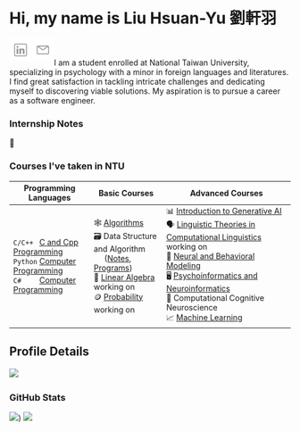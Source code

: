 # Hi, my name is Liu Hsuan-Yu 劉軒羽 
[<img align="left" alt="Hsuan-Yu | LinkedIn" width="40px" src="./linkedin.svg" />][linkedin]
[<img align="left" alt="Hsuan-Yu | Gmail" width="40px" src="./mail.svg" />][Gmail]
<br><br>
I am a student enrolled at National Taiwan University, specializing in psychology with a minor in foreign languages and literatures. I find great satisfaction in tackling intricate challenges and dedicating myself to discovering viable solutions. My aspiration is to pursue a career as a software engineer.

### Internship Notes
🔬 

### Courses I've taken in NTU

| Programming Languages | Basic Courses | Advanced Courses |
|---|---|---|
| `C/C++ ` [C and Cpp Programming](https://github.com/sleeping-psystudent/2022-Spring-C-and-Cpp-Programming)<br>`Python` [Computer Programming ](https://github.com/sleeping-psystudent/2021-Fall-Computer-Programming)<br>`C#    ` [Computer Programming](https://github.com/sleeping-psystudent/2021-Summer-Computer-Programming) | 🕸️ [Algorithms](https://github.com/sleeping-psystudent/2023-Fall-Algorithms)<br>🗃️ Data Structure and Algorithm<br> &nbsp;&nbsp;&nbsp;&nbsp;&nbsp;([Notes](https://agate-chord-9b2.notion.site/Data-Structures-and-Algorithms-a55b3ec726f54d42b32a900326c3d811?pvs=4), [Programs](https://github.com/sleeping-psystudent/2023-Spring-Data-Structure-and-Algorithm))<br>🔢 [Linear Algebra](https://hackmd.io/@895n2PoiTf6zr08FjTMQ_Q/BkEAworu6) working on<br>🪙 [Probability](https://hackmd.io/@895n2PoiTf6zr08FjTMQ_Q/BynjqoXYp) working on | 📊 [Introduction to Generative AI](https://hackmd.io/@895n2PoiTf6zr08FjTMQ_Q/BkeBGYj2p)<br>🗣️ [Linguistic Theories in Computational Linguistics](https://github.com/sleeping-psystudent/2024-Spring-Linguistic-Theories-in-Computational-Linguistics) working on<br>🧠 [Neural and Behavioral Modeling](https://github.com/sleeping-psystudent/2022-Fall-Neural-and-Behavioral-Modeling)<br>🖥️ [Psychoinformatics and Neuroinformatics ](https://github.com/sleeping-psystudent/2021-Fall-Psychoinformatics-and-Neuroinformatics)<br>🤖 Computational Cognitive Neuroscience<br>📈 [Machine Learning](https://github.com/sleeping-psystudent/2021-Spring-Machine-Learning)|

## Profile Details
![](http://github-profile-summary-cards.vercel.app/api/cards/profile-details?username=ryukyucoding&theme=discord_old_blurple)

### GitHub Stats
![](http://github-profile-summary-cards.vercel.app/api/cards/repos-per-language?username=ryukyucoding&theme=discord_old_blurple))
![](http://github-profile-summary-cards.vercel.app/api/cards/stats?username=ryukyucoding&theme=discord_old_blurple)

[linkedin]: https://www.linkedin.com/in/sherryliuyu/
[Gmail]: mailto:b12705019@ntu.im
